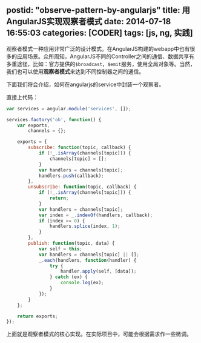 postid: "observe-pattern-by-angularjs"
title: 用AngularJS实现观察者模式
date: 2014-07-18 16:55:03
categories: [CODER]
tags: [js, ng, 实践]
---

观察者模式一种应用非常广泛的设计模式。在AngularJS构建的webapp中也有很多的应用场景。众所周知，AngularJS不同的Controller之间的通信、数据共享有多重途径，比如：官方提供的`$broadcast`，`$emit`服务，使用全局对象等。当然，我们也可以使用**观察者模式**来达到不同控制器之间的通信。

下面我们将会介绍，如何在angularjs的service中封装一个观察者。


直接上代码：

```javascript
var services = angular.module('services', []);

services.factory('ob', function() {
    var exports,
        channels = {};

    exports = {
        subscribe: function(topic, callback) {
            if (!_.isArray(channels[topic])) {
                channels[topic] = [];
            }
            var handlers = channels[topic];
            handlers.push(callback);
        },
        unsubscribe: function(topic, callback) {
            if (!_.isArray(channels[topic])) {
                return;
            }
            var handlers = channels[topic];
            var index = _.indexOf(handlers, callback);
            if (index >= 0) {
                handlers.splice(index, 1);
            }
        },
        publish: function(topic, data) {
            var self = this;
            var handlers = channels[topic] || [];
            _.each(handlers, function(handler) {
                try {
                    handler.apply(self, [data]);
                } catch (ex) {
                    console.log(ex);
                }
            });
        }
    };

    return exports;
});
```

上面就是观察者模式的核心实现。在实际项目中，可能会根据需求作一些微调。

